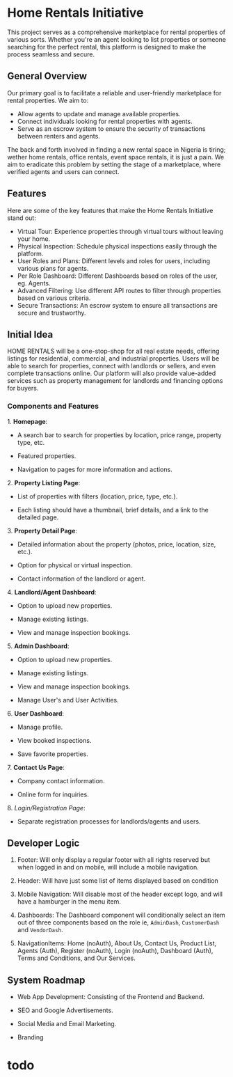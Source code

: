 # Home Rentals Initiative

This project serves as a comprehensive marketplace for rental properties of various sorts. Whether you're an agent looking to list properties or someone searching for the perfect rental, this platform is designed to make the process seamless and secure.

## General Overview

Our primary goal is to facilitate a reliable and user-friendly marketplace for rental properties. We aim to:

* Allow agents to update and manage available properties.
* Connect individuals looking for rental properties with agents.
* Serve as an escrow system to ensure the security of transactions between renters and agents.

The back and forth involved in finding a new rental space in Nigeria is tiring; wether home rentals, office rentals, event space rentals, it is just a pain. We aim to eradicate this problem by setting the stage of a marketplace, where verified agents and users can connect.

## Features

Here are some of the key features that make the Home Rentals Initiative stand out:

* Virtual Tour: Experience properties through virtual tours without leaving your home.
* Physical Inspection: Schedule physical inspections easily through the platform.
* User Roles and Plans: Different levels and roles for users, including various plans for agents.
* Per Role Dashboard: Different Dashboards based on roles of the user, eg. Agents.
* Advanced Filtering: Use different API routes to filter through properties based on various criteria.
* Secure Transactions: An escrow system to ensure all transactions are secure and trustworthy.

## Initial Idea
HOME RENTALS will be a one-stop-shop for all real estate needs, offering listings for residential, commercial, and industrial properties. Users will be able to search for properties, connect with landlords or sellers, and even complete transactions online. Our platform will also provide value-added services such as property management for landlords and financing options for buyers.

### Components and Features

1.⁠ ⁠**Homepage**: 

- A search bar to search for properties by location, price range, property type, etc.

- Featured properties.

- Navigation to pages for more information and actions.

2.⁠ ⁠**Property Listing Page**:

- List of properties with filters (location, price, type, etc.).

- Each listing should have a thumbnail, brief details, and a link to the detailed page.

3.⁠ ⁠**Property Detail Page**:
- Detailed information about the property (photos, price, location, size, etc.).

- Option for physical or virtual inspection.

- Contact information of the landlord or agent.

4.⁠ ⁠**Landlord/Agent Dashboard**:
- Option to upload new properties.

- Manage existing listings.

- View and manage inspection bookings.

5.⁠ ⁠**Admin Dashboard**:
- Option to upload new properties.

- Manage existing listings.

- View and manage inspection bookings.

- Manage User's and User Activities.

6.⁠ ⁠**User Dashboard**:
- Manage profile.

- View booked inspections.

- Save favorite properties.

7.⁠ ⁠**Contact Us Page**: 
- Company contact information.

- Online form for inquiries.

8.⁠ ⁠*Login/Registration Page*:
- Separate registration processes for landlords/agents and users.


## Developer Logic
1. Footer: Will only display a regular footer with all rights reserved but when logged in and on mobile, will include a mobile navigation.

2. Header: Will have just some list of items displayed based on condition

3. Mobile Navigation: Will disable most of the header except logo, and will have a hamburger in the menu item.

4. Dashboards: The Dashboard component will conditionally select an item out of three components based on the role ie, `AdminDash`, `CustomerDash` and `VendorDash`.

5. NavigationItems: Home (noAuth), About Us, Contact Us, Product List, Agents (Auth), Register (noAuth), Login (noAuth), Dashboard (Auth), Terms and Conditions, and Our Services.

## System Roadmap
- Web App Development:
Consisting of the Frontend and Backend.

- SEO and Google Advertisements.

- Social Media and Email Marketing.

- Branding


# todo
